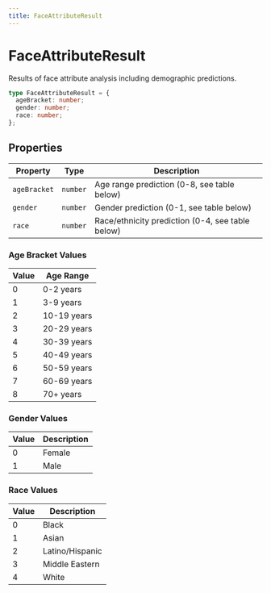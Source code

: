 ```yaml
---
title: FaceAttributeResult
---
```


# FaceAttributeResult

Results of face attribute analysis including demographic predictions.

```typescript
type FaceAttributeResult = {
  ageBracket: number;
  gender: number;
  race: number;
};
```

## Properties

| Property     | Type     | Description                                      |
| ------------ | -------- | ------------------------------------------------ |
| `ageBracket` | `number` | Age range prediction (0-8, see table below)      |
| `gender`     | `number` | Gender prediction (0-1, see table below)         |
| `race`       | `number` | Race/ethnicity prediction (0-4, see table below) |

### Age Bracket Values

| Value | Age Range   |
| ----- | ----------- |
| 0     | 0-2 years   |
| 1     | 3-9 years   |
| 2     | 10-19 years |
| 3     | 20-29 years |
| 4     | 30-39 years |
| 5     | 40-49 years |
| 6     | 50-59 years |
| 7     | 60-69 years |
| 8     | 70+ years   |

### Gender Values

| Value | Description |
| ----- | ----------- |
| 0     | Female      |
| 1     | Male        |

### Race Values

| Value | Description     |
| ----- | --------------- |
| 0     | Black           |
| 1     | Asian           |
| 2     | Latino/Hispanic |
| 3     | Middle Eastern  |
| 4     | White           |
